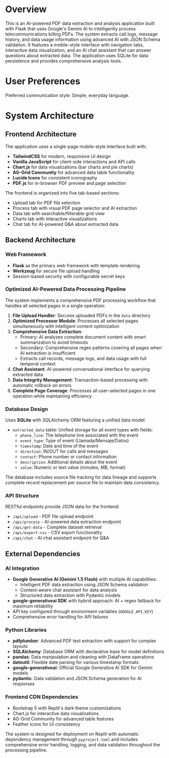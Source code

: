 # Overview

This is an AI-powered PDF data extraction and analysis application built with Flask that uses Google's Gemini AI to intelligently process telecommunications billing PDFs. The system extracts call logs, message history, and data usage information using advanced AI with JSON Schema validation. It features a mobile-style interface with navigation tabs, interactive data visualization, and an AI chat assistant that can answer questions about extracted data. The application uses SQLite for data persistence and provides comprehensive analysis tools.

# User Preferences

Preferred communication style: Simple, everyday language.

# System Architecture

## Frontend Architecture

The application uses a single-page mobile-style interface built with:
- **TailwindCSS** for modern, responsive UI design
- **Vanilla JavaScript** for client-side interactions and API calls
- **Chart.js** for data visualizations (bar charts and pie charts)
- **AG-Grid Community** for advanced data table functionality
- **Lucide Icons** for consistent iconography
- **PDF.js** for in-browser PDF preview and page selection

The frontend is organized into five tab-based sections:
- Upload tab for PDF file selection
- Process tab with visual PDF page selector and AI extraction
- Data tab with searchable/filterable grid view
- Charts tab with interactive visualizations
- Chat tab for AI-powered Q&A about extracted data

## Backend Architecture

### Web Framework
- **Flask** as the primary web framework with template rendering
- **Werkzeug** for secure file upload handling
- Session-based security with configurable secret keys

### Optimized AI-Powered Data Processing Pipeline
The system implements a comprehensive PDF processing workflow that handles all selected pages in a single operation:

1. **File Upload Handler**: Secures uploaded PDFs in the `data` directory
2. **Optimized Processor Module**: Processes all selected pages simultaneously with intelligent content optimization
3. **Comprehensive Data Extraction**: 
   - Primary: AI analyzes complete document content with smart summarization to avoid timeouts
   - Secondary: Comprehensive regex patterns covering all pages when AI extraction is insufficient
   - Extracts call records, message logs, and data usage with full temporal context
4. **Chat Assistant**: AI-powered conversational interface for querying extracted data
5. **Data Integrity Management**: Transaction-based processing with automatic rollback on errors
6. **Complete Page Coverage**: Processes all user-selected pages in one operation while maintaining efficiency

### Database Design
Uses **SQLite** with SQLAlchemy ORM featuring a unified data model:
- `extracted_data` table: Unified storage for all event types with fields:
  - `phone_line`: The telephone line associated with the event
  - `event_type`: Type of event (Llamada/Mensaje/Datos)
  - `timestamp`: Date and time of the event
  - `direction`: IN/OUT for calls and messages
  - `contact`: Phone number or contact information
  - `description`: Additional details about the event
  - `value`: Numeric or text value (minutes, MB, format)

The database includes source file tracking for data lineage and supports complete record replacement per source file to maintain data consistency.

### API Structure
RESTful endpoints provide JSON data for the frontend:
- `/api/upload` - PDF file upload endpoint
- `/api/process` - AI-powered data extraction endpoint
- `/api/get-data` - Complete dataset retrieval
- `/api/export-csv` - CSV export functionality
- `/api/chat` - AI chat assistant endpoint for Q&A

## External Dependencies

### AI Integration
- **Google Generative AI (Gemini 1.5 Flash)** with multiple AI capabilities:
  - Intelligent PDF data extraction using JSON Schema validation
  - Context-aware chat assistant for data analysis
  - Structured data extraction with Pydantic models
- **google-generativeai SDK** with hybrid approach: AI + regex fallback for maximum reliability
- API key configured through environment variables (`GOOGLE_API_KEY`)
- Comprehensive error handling for API failures

### Python Libraries
- **pdfplumber**: Advanced PDF text extraction with support for complex layouts
- **SQLAlchemy**: Database ORM with declarative base for model definitions
- **pandas**: Data manipulation and cleaning with DataFrame operations
- **dateutil**: Flexible date parsing for various timestamp formats
- **google-generativeai**: Official Google Generative AI SDK for Gemini models
- **pydantic**: Data validation and JSON Schema generation for AI responses

### Frontend CDN Dependencies
- Bootstrap 5 with Replit's dark theme customizations
- Chart.js for interactive data visualizations
- AG-Grid Community for advanced table features
- Feather Icons for UI consistency

The system is designed for deployment on Replit with automatic dependency management through `pyproject.toml` and includes comprehensive error handling, logging, and data validation throughout the processing pipeline.